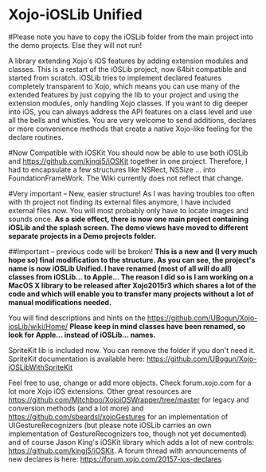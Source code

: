 Xojo-iOSLib Unified
===========
#Please note you have to copy the iOSLib folder from the main project into the demo projects. Else they will not run!  

A library extending Xojo's iOS features by adding extension modules and classes.
This is a restart of the iOSLib project, now 64bit compatible and started from scratch. 
iOSLib tries to implement declared features completely transparent to Xojo, which means you can use many of the extended features by just copying the lib to your project and using the extension modules, only handling Xojo classes.
If you want to dig deeper into iOS, you can always address the API features on a class level and use all the bells and whistles.
You are very welcome to send additions, declares or more convenience methods that create a native Xojo-like feeling for the declare routines.

#Now Compatible with iOSKit
You should now be able to use both iOSLib and https://github.com/kingj5/iOSKit together in one project. Therefore, I had to encapsulate a few structures like NSRect, NSSize … into FoundationFrameWork. The Wiki currently does not reflect that change.  

#Very important – New, easier structure!
As I was having troubles too often with th project not finding its external files anymore, I have included external files now. You will most probably only have to locate images and sounds once.
**As a side effect, there is now one main project containing iOSLib and the splash screen. The demo views have moved to different separate projects in a Demo projects folder.**  


##Important – previous code will be broken!
**This is a new and (I very much hope so) final modification to the structure. As you can see, the project's name is now iOSLib Unified. I have renamed (most of all will do all) classes from iOSLib… to Apple… The reason I did so is I am working on a MacOS X library to be released after Xojo2015r3 which shares a lot of the code and which will enable you to transfer many projects without a lot of manual modifications needed.**

You will find descriptions and hints on the https://github.com/UBogun/Xojo-iosLib/wiki/Home/
**Please keep in mind classes have been renamed, so look for Apple… instead of iOSLib… names.**

SpriteKit lib is included now. You can remove the folder if you don't need it. SpriteKit documentation is available here: https://github.com/UBogun/Xojo-iOSLibWithSpriteKit

Feel free to use, change or add more objects. Check forum.xojo.com for a lot more Xojo iOS extensions.
Other great resources are https://github.com/Mitchboo/XojoiOSWrapper/tree/master for legacy and conversion methods (and a lot more) and https://github.com/sbeardsl/xojoGestures for an implementation of UIGestureRecognizers (but please note iOSLib carries an own implementation of GestureRecognizers too, though not yet documented) and of course Jason King's iOSKit library which adds a lot of new controls: https://github.com/kingj5/iOSKit. 
A forum thread with announcements of new declares is here: https://forum.xojo.com/20157-ios-declares
